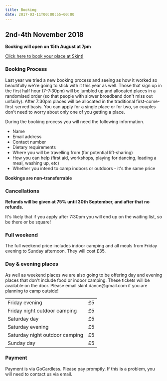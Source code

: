 ```yaml
---
title: Booking
date: 2017-03-11T00:00:55+00:00
---
```


## 2nd-4th November 2018

<strong>Booking will open on 15th August at 7pm</strong>

<a href="http://apply.skintdance.org.uk/varaus" class="btn btn-primary btn-lg">Click here to book your place at Skint!</a>

<h3>Booking Process</h3>

Last year we tried a new booking process and seeing as how it worked so beautifully we're going to stick with it this year as well.  Those that sign up in the first half hour (7-7:30pm) will be jumbled up and allocated places in a randomised order (so that people with slower broadband don't miss out unfairly).  After 7:30pm places will be allocated in the traditional first-come-first-served basis.  You can apply for a single place or for two, so couples don't need to worry about only one of you getting a place. 

During the booking process you will need the following information.

<ul>
    <li>Name</li>
    <li>Email address</li>
    <li>Contact number</li>
    <li>Dietary requirements</li>
    <li>Where you will be travelling from (for potential lift-sharing)</li>
    <li>How you can help (first aid, workshops, playing for dancing, leading a meal, washing up, etc)</li>
    <li>Whether you intend to camp indoors or outdoors - it's the same price</li>
</ul>

<p>
    <strong>Bookings are non-transferrable</strong>
</p>

<h3>Cancellations</h3>

<div class="alert alert-danger" role="alert"><strong>Refunds will be given at 75% until 30th September, and after that no refunds.</strong></div>


<p>
    It's likely that if you apply after 7:30pm you will end up on the waiting list, so be there or be square!
</p>

<h3>
    Full weekend
</h3>
<p>
    The full weekend price includes indoor camping and all meals from Friday evening to Sunday afternoon.  They will cost &pound;35.
</p>

<h3>
    Day &amp; evening places
</h3>
<p>
    As well as weekend places we are also going to be offering day and evening places that don't include food or indoor camping.  These tickets will be available on the door.  Please email skint.dance@gmail.com if you are planning to camp outside!
    <div class="container">
        <div class="row justify-content-start">
            <div class="col-md-8">
                <table class="table table-condensed table-bordered table-striped">
                    <tr>
                        <td>Friday evening</td><td>&pound;5</td>
                    </tr>
                    <tr>
                        <td>Friday night outdoor camping</td><td>&pound;5</td>
                    </tr>
                    <tr>
                        <td>Saturday day</td><td>&pound;5</td>
                    </tr>
                    <tr>
                        <td>Saturday evening</td><td>&pound;5</td>
                    </tr>
                    <tr>
                        <td>Saturday night outdoor camping</td><td>&pound;5</td>
                    </tr>
                    <tr>
                        <td>Sunday day</td><td>&pound;5</td>
                    </tr>
                </table>
            </div>
        </div>
    </div>
</p>
</ul>

<h3>Payment</h3>

Payment is via GoCardless. Please pay promptly. If this is a problem, you will need to contact us via email.


